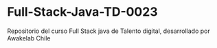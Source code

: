 # Full-Stack-Java-TD-0023
Repositorio del curso Full Stack java de Talento digital, desarrollado por Awakelab Chile
